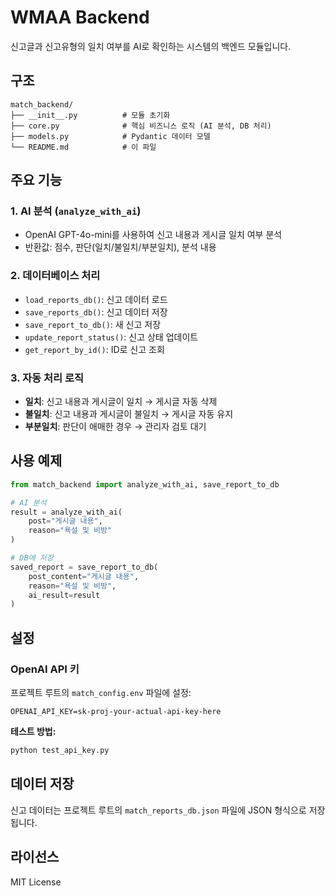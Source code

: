 # WMAA Backend

신고글과 신고유형의 일치 여부를 AI로 확인하는 시스템의 백엔드 모듈입니다.

## 구조

```
match_backend/
├── __init__.py          # 모듈 초기화
├── core.py              # 핵심 비즈니스 로직 (AI 분석, DB 처리)
├── models.py            # Pydantic 데이터 모델
└── README.md            # 이 파일
```

## 주요 기능

### 1. AI 분석 (`analyze_with_ai`)
- OpenAI GPT-4o-mini를 사용하여 신고 내용과 게시글 일치 여부 분석
- 반환값: 점수, 판단(일치/불일치/부분일치), 분석 내용

### 2. 데이터베이스 처리
- `load_reports_db()`: 신고 데이터 로드
- `save_reports_db()`: 신고 데이터 저장
- `save_report_to_db()`: 새 신고 저장
- `update_report_status()`: 신고 상태 업데이트
- `get_report_by_id()`: ID로 신고 조회

### 3. 자동 처리 로직
- **일치**: 신고 내용과 게시글이 일치 → 게시글 자동 삭제
- **불일치**: 신고 내용과 게시글이 불일치 → 게시글 자동 유지
- **부분일치**: 판단이 애매한 경우 → 관리자 검토 대기

## 사용 예제

```python
from match_backend import analyze_with_ai, save_report_to_db

# AI 분석
result = analyze_with_ai(
    post="게시글 내용",
    reason="욕설 및 비방"
)

# DB에 저장
saved_report = save_report_to_db(
    post_content="게시글 내용",
    reason="욕설 및 비방",
    ai_result=result
)
```

## 설정

### OpenAI API 키
프로젝트 루트의 `match_config.env` 파일에 설정:
```
OPENAI_API_KEY=sk-proj-your-actual-api-key-here
```

**테스트 방법:**
```bash
python test_api_key.py
```

## 데이터 저장
신고 데이터는 프로젝트 루트의 `match_reports_db.json` 파일에 JSON 형식으로 저장됩니다.

## 라이선스
MIT License
